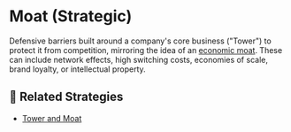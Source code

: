 # Moat (Strategic)

Defensive barriers built around a company's core business ("Tower") to protect it from competition, mirroring the idea of an [economic moat](https://en.wikipedia.org/wiki/Economic_moat). These can include network effects, high switching costs, economies of scale, brand loyalty, or intellectual property.

## 🔀 Related Strategies

- [Tower and Moat](/strategies/ecosystem/tower-and-moat)

